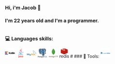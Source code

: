 ### Hi, i'm Jacob 👋
### I'm 22 years old and I'm a programmer.
# 

### 💻 Languages skills: 
<img height="32" src="https://github.com/devicons/devicon/blob/master/icons/kotlin/kotlin-original-wordmark.svg" title="Kotlin"/>  
<img height="32" src="https://github.com/devicons/devicon/blob/master/icons/java/java-original-wordmark.svg" title="Java"/>  
<img height="32" src="https://github.com/devicons/devicon/blob/master/icons/mysql/mysql-original-wordmark.svg" title="MySQL"/>  
<img height="32" src="https://github.com/devicons/devicon/blob/master/icons/postgresql/postgresql-original-wordmark.svg" title="PostgreSQL"/> 
<img height="32" src="https://github.com/devicons/devicon/blob/master/icons/mongodb/mongodb-original-wordmark.svg" title="MongoDB"/> 
<img height="32" src="https://github.com/devicons/devicon/blob/master/icons/redis/redis-original-wordmark.svg" title="Redis"/>
#
### 🧰 Tools:
<img height="32" src="https://github.com/devicons/devicon/blob/master/icons/intellij/intellij-original-wordmark.svg" title="Intellij Idea"/>
